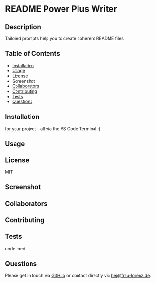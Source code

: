 # README Power Plus Writer

## Description

Tailored prompts help you to create coherent README files

## Table of Contents

* [Installation](#installation)
* [Usage](#usage)
* [License](#license)
* [Screenshot](#screenshot)
* [Collaborators](#collaborators)
* [Contributing](#contributing)
* [Tests](#tests)
* [Questions](#questions)

## Installation

 for your project - all via the VS Code Terminal :) 

## Usage



## License

MIT

## Screenshot



## Collaborators



## Contributing



## Tests

undefined

## Questions

Please get in touch via [GitHub](https://github.com/LMLorenz) or contact directly via hej@frau-lorenz.de.
